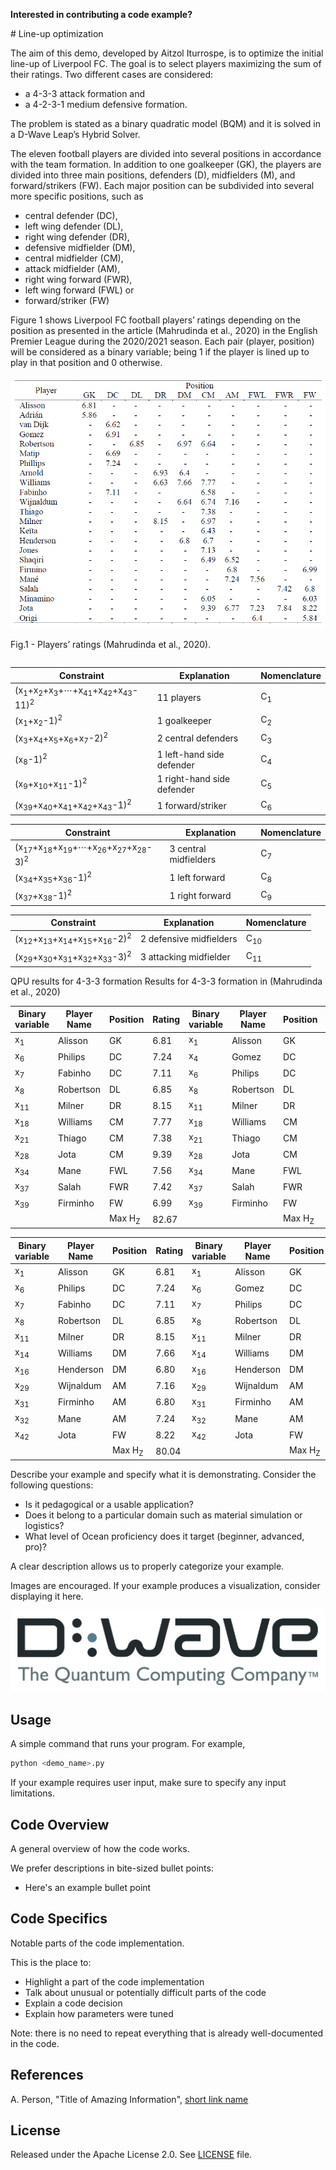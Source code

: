 **Interested in contributing a code example?** 
<table style="width: 100%;"><tbody><tr>
# Line-up optimization

The aim of this demo, developed by Aitzol Iturrospe, is to optimize the initial line-up of Liverpool FC. The goal is to select players
maximizing the sum of their ratings. Two different cases are considered: 
 - a 4-3-3 attack formation and 
 - a 4-2-3-1 medium defensive formation. 

The problem is stated as a binary quadratic model (BQM) and it is solved in a D-Wave Leap’s Hybrid Solver.

The eleven football players are divided into several positions in accordance with the team formation. In addition to one goalkeeper
(GK), the players are divided into three main positions, defenders (D), midfielders (M), and forward/strikers (FW). Each major position
can be subdivided into several more specific positions, such as
- central defender (DC),
- left wing defender (DL),
- right wing defender (DR),
- defensive midfielder (DM), 
- central midfielder (CM),
- attack midfielder (AM),
- right wing forward (FWR),
- left wing forward (FWL) or
- forward/striker (FW)

Figure 1 shows Liverpool FC football players’ ratings depending on the position as presented in the article (Mahrudinda et al., 2020) in
the English Premier League during the 2020/2021 season. Each pair (player, position) will be considered as a binary variable; being 1 if
the player is lined up to play in that position and 0 otherwise.


<p align="center" dir="auto">
</p><p dir="auto"><img src="ratings.png" alt="Figure 1" title="Players’ ratings" style="max-width: 100%;"></p>
<p dir="auto">
Fig.1 - Players’ ratings (Mahrudinda et al., 2020).
</p>


Constraint  | Explanation  | Nomenclature
------------- | ------------- | -------------
(x<sub>1</sub>+x<sub>2</sub>+x<sub>3</sub>+⋯+x<sub>41</sub>+x<sub>42</sub>+x<sub>43</sub>-11)<sup>2</sup>  | 11 players  | C<sub>1</sub>
(x<sub>1</sub>+x<sub>2</sub>-1)<sup>2</sup>  | 1 goalkeeper  | C<sub>2</sub>
(x<sub>3</sub>+x<sub>4</sub>+x<sub>5</sub>+x<sub>6</sub>+x<sub>7</sub>-2)<sup>2</sup>  | 2 central defenders  | C<sub>3</sub>
(x<sub>8</sub>-1)<sup>2</sup>  | 1 left-hand side defender  | C<sub>4</sub>
(x<sub>9</sub>+x<sub>10</sub>+x<sub>11</sub>-1)<sup>2</sup>  | 1 right-hand side defender  | C<sub>5</sub>
(x<sub>39</sub>+x<sub>40</sub>+x<sub>41</sub>+x<sub>42</sub>+x<sub>43</sub>-1)<sup>2</sup>  | 1 forward/striker  | C<sub>6</sub>

Constraint  | Explanation  | Nomenclature
------------- | ------------- | -------------
(x<sub>17</sub>+x<sub>18</sub>+x<sub>19</sub>+⋯+x<sub>26</sub>+x<sub>27</sub>+x<sub>28</sub>-3)<sup>2</sup>  | 3 central midfielders  | C<sub>7</sub>
(x<sub>34</sub>+x<sub>35</sub>+x<sub>36</sub>-1)<sup>2</sup>  | 1 left forward  | C<sub>8</sub>
(x<sub>37</sub>+x<sub>38</sub>-1)<sup>2</sup>  | 1 right forward  | C<sub>9</sub>


Constraint  | Explanation  | Nomenclature
------------- | ------------- | -------------
(x<sub>12</sub>+x<sub>13</sub>+x<sub>14</sub>+x<sub>15</sub>+x<sub>16</sub>-2)<sup>2</sup>  | 2 defensive midfielders  | C<sub>10</sub>
(x<sub>29</sub>+x<sub>30</sub>+x<sub>31</sub>+x<sub>32</sub>+x<sub>33</sub>-3)<sup>2</sup>  | 3 attacking midfielder  | C<sub>11</sub>


QPU results for 4-3-3 formation 	Results for 4-3-3 formation in (Mahrudinda et al., 2020)

Binary variable  | Player Name  | Position  | Rating  | Binary variable  | Player Name  | Position  | Rating
------------- | ------------- | ------------- | ------------- | ------------- | ------------- | ------------- | -------------
x<sub>1</sub> | Alisson | GK | 6.81 | x<sub>1</sub> | Alisson | GK | 6.81 
x<sub>6</sub> | Philips | DC | 7.24 | x<sub>4</sub> | Gomez | DC | 6.91 
x<sub>7</sub> | Fabinho | DC | 7.11 | x<sub>6</sub> | Philips | DC | 7.24 
x<sub>8</sub> | Robertson | DL | 6.85 | x<sub>8</sub> | Robertson | DL | 6.85 
x<sub>11</sub> | Milner | DR | 8.15 | x<sub>11</sub> | Milner | DR | 8.15 
x<sub>18</sub> | Williams | CM | 7.77 | x<sub>18</sub> | Williams | CM | 7.77 
x<sub>21</sub> | Thiago | CM | 7.38 | x<sub>21</sub> | Thiago | CM | 7.38 
x<sub>28</sub> | Jota | CM | 9.39 | x<sub>28</sub> | Jota | CM | 9.39 
x<sub>34</sub> | Mane | FWL | 7.56 | x<sub>34</sub> | Mane | FWL | 7.56 
x<sub>37</sub> | Salah | FWR | 7.42 | x<sub>37</sub> | Salah | FWR | 7.42 
x<sub>39</sub> | Firminho | FW | 6.99 | x<sub>39</sub> | Firminho | FW | 6.99 
 |  |  | Max H<sub>Z</sub> | 82.67 |  |  |  	Max H<sub>Z</sub> | 82.47


Binary variable  | Player Name  | Position  | Rating  | Binary variable  | Player Name  | Position  | Rating
------------- | ------------- | ------------- | ------------- | ------------- | ------------- | ------------- | -------------
x<sub>1</sub> | Alisson | GK | 6.81 | x<sub>1</sub> | Alisson | GK | 6.81 
x<sub>6</sub> | Philips | DC | 7.24 | x<sub>6</sub> | Gomez | DC | 6.91 
x<sub>7</sub> | Fabinho | DC | 7.11 | x<sub>7</sub> | Philips | DC | 7.24 
x<sub>8</sub> | Robertson | DL | 6.85 | x<sub>8</sub> | Robertson | DL | 6.85 
x<sub>11</sub> | Milner | DR | 8.15 | x<sub>11</sub> | Milner | DR | 8.15 
x<sub>14</sub> | Williams | DM | 7.66 | x<sub>14</sub> | Williams | DM | 7.66 
x<sub>16</sub> | Henderson | DM | 6.80 | x<sub>16</sub> | Henderson | DM | 6.80 
x<sub>29</sub> | Wijnaldum | AM | 7.16 | x<sub>29</sub> | Wijnaldum | AM | 7.16
x<sub>31</sub> | Firminho | AM | 6.80 | x<sub>31</sub> | Firminho | AM | 6.80
x<sub>32</sub> | Mane | AM | 7.24 | x<sub>32</sub> | Mane | AM | 7.24 
x<sub>42</sub> | Jota | FW | 8.22 | x<sub>42</sub> | Jota | FW | 8.22
 |  |  | Max H<sub>Z</sub> | 80.04 |  |  |  	Max H<sub>Z</sub> | 80.04













Describe your example and specify what it is demonstrating. Consider the
following questions:

* Is it pedagogical or a usable application?
* Does it belong to a particular domain such as material simulation or logistics? 
* What level of Ocean proficiency does it target (beginner, advanced, pro)? 

A clear description allows us to properly categorize your example.

Images are encouraged. If your example produces a visualization, consider
displaying it here.

![D-Wave Logo](dwave_logo.png)

## Usage

A simple command that runs your program. For example,

```bash
python <demo_name>.py
```

If your example requires user input, make sure to specify any input limitations.

## Code Overview

A general overview of how the code works.

We prefer descriptions in bite-sized bullet points:

* Here's an example bullet point

## Code Specifics

Notable parts of the code implementation.

This is the place to:

* Highlight a part of the code implementation
* Talk about unusual or potentially difficult parts of the code
* Explain a code decision
* Explain how parameters were tuned

Note: there is no need to repeat everything that is already well-documented in
the code.

## References

A. Person, "Title of Amazing Information", [short link
name](https://example.com/)

## License

Released under the Apache License 2.0. See [LICENSE](LICENSE) file.
